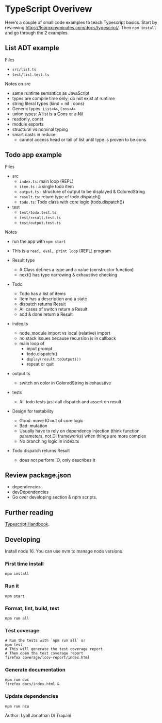 TypeScript Overivew
===================

Here's a couple of small code examples to teach Typescript basics.
Start by reviewing <https://learnxinyminutes.com/docs/typescript/>.
Then `npm install` and go through the 2 examples.


List ADT example
----------------

Files

- `src/list.ts`
- `test/list.test.ts`

Notes on src

- same runtime semantics as JavaScript
- types are compile time only; do not exist at runtime
- string literal types (kind = nil | cons)
- Generic types: `List<A>`, `Cons<A>`
- union types: A list is a Cons or a Nil
- readonly, const
- module exports
- structural vs nominal typing
- smart casts in reduce
  - cannot access head or tail of list until type is proven to be cons


Todo app example
----------------

Files

- src
    - `index.ts`: main loop (REPL)
    - `item.ts` : a single todo item
    - `output.ts` : structure of output to be displayed & ColoredString
    - `result.ts`: return type of todo.dispatch()
    - `todo.ts`: Todo class with core logic (todo.dispatch())
- test
    - `test/todo.test.ts`
    - `test/result.test.ts`
    - `test/output.test.ts`

Notes

- run the app with `npm start`
- This is a `read, eval, print loop` (REPL) program

- Result type
    - A Class defines a type and a value (constructor function)
    - next() has type narrowing & exhaustive checking
- Todo
    - Todo has a list of items
    - Item has a description and a state
    - dispatch returns Result
    - All cases of switch return a Result
    - add & done return a Result
- index.ts
    - node\_module import vs local (relative) import
    - no stack issues because recursion is in callback
    - main loop of
        - input prompt
        - todo.dispatch()
        - `dsplay(result.toOutput())`
        - repeat or quit
- output.ts
    - switch on color in ColoredString is exhaustive
- tests
    - All todo tests just call dispatch and assert on result
- Design for testability
    - Good: move IO out of core logic
    - Bad: mutation
    - Usually have to rely on dependency injection
      (think function parameters, not DI frameworks) when things are more complex
    - No branching logic in index.ts
- Todo.dispatch returns Result
    - does not perform IO, only describes it


Review package.json
--------------------

- dependencies
- devDependencies
- Go over developing section & npm scripts.


Further reading
---------------

[Typescript Handbook](https://www.typescriptlang.org/docs/handbook/2/everyday-types.html).


Developing
----------

Install node 16.  You can use nvm to manage node versions.


### First time install ###

    npm install


### Run it ###

    npm start


### Format, lint, build, test ###

    npm run all


### Test coverage ###

    # Run the tests with `npm run all` or
    npm test
    # This will generate the test coverage report
    # Then open the test coverage report
    firefox coverage/lcov-report/index.html


### Generate documentation ###

    npm run doc
    firefox docs/index.html &


### Update dependencies ###

    npm run ncu


Author:  Lyall Jonathan Di Trapani
